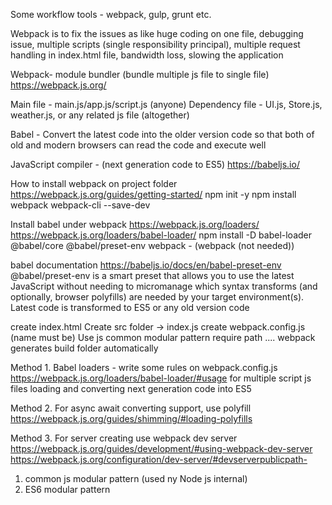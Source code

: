 Some workflow tools - webpack, gulp, grunt etc.

Webpack is to fix the issues as like huge coding on one file, debugging issue, multiple scripts (single responsibility principal), multiple request handling in index.html file, bandwidth loss, slowing the application

Webpack- module bundler (bundle multiple js file to single file)
https://webpack.js.org/

Main file - main.js/app.js/script.js (anyone)
Dependency file - UI.js, Store.js, weather.js, or any related js file (altogether)

Babel - Convert the latest code into the older version code so that both of old and modern browsers can read the code and execute well

JavaScript compiler - (next generation code to ES5)
https://babeljs.io/

How to install webpack on project folder
https://webpack.js.org/guides/getting-started/
npm init -y
npm install webpack webpack-cli --save-dev

Install babel under webpack
https://webpack.js.org/loaders/
https://webpack.js.org/loaders/babel-loader/
npm install -D babel-loader @babel/core @babel/preset-env webpack - (webpack (not needed))

babel documentation
https://babeljs.io/docs/en/babel-preset-env
@babel/preset-env is a smart preset that allows you to use the latest JavaScript without needing to micromanage which syntax transforms (and optionally, browser polyfills) are needed by your target environment(s).
Latest code is transformed to ES5 or any old version code

create index.html
Create src folder -> index.js
create webpack.config.js (name must be)
Use js common modular pattern
require path
....
webpack generates build folder automatically

Method 1. Babel loaders - write some rules on webpack.config.js
https://webpack.js.org/loaders/babel-loader/#usage
for multiple script js files loading and converting next generation code into ES5

Method 2. For async await converting support, use polyfill
https://webpack.js.org/guides/shimming/#loading-polyfills

Method 3. For server creating use webpack dev server
https://webpack.js.org/guides/development/#using-webpack-dev-server
https://webpack.js.org/configuration/dev-server/#devserverpublicpath-

1. common js modular pattern (used ny Node js internal)
2. ES6 modular pattern
